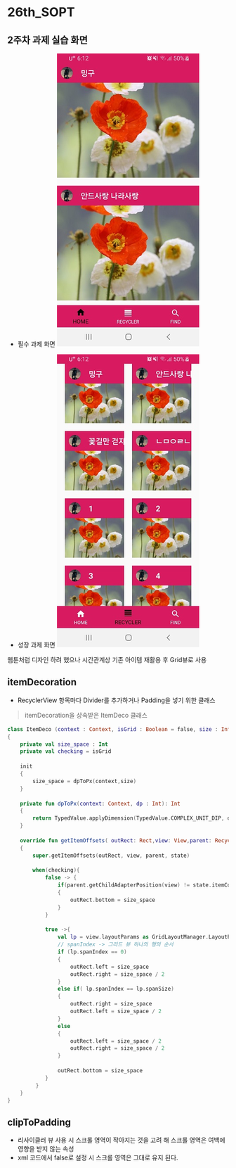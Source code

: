# 26th_SOPT

## 2주차 과제 실습 화면

- 필수 과제 화면
![필수 과제 리사이클러뷰 화면](./img/screen1.jpg)


- 성장 과제 화면
![성장 과제 리사이클러뷰 화면](./img/screen2.jpg)

웹툰처럼 디자인 하려 했으나 시간관계상 기존 아이템 재활용 후 Grid뷰로 사용


## itemDecoration
- RecyclerView 항목마다 Divider를 추가하거나 Padding을 넣기 위한 클래스

    

> itemDecoration을 상속받은 ItemDeco 클래스

~~~kotlin
class ItemDeco (context : Context, isGrid : Boolean = false, size : Int = 20) : RecyclerView.ItemDecoration()
{  
    private val size_space : Int  
    private val checking = isGrid  
  
    init
    {  
        size_space = dpToPx(context,size)  
    }  
  
    private fun dpToPx(context: Context, dp : Int): Int 
    {  
        return TypedValue.applyDimension(TypedValue.COMPLEX_UNIT_DIP, dp.toFloat(), context.resources.displayMetrics).toInt()  
    }  
  
    override fun getItemOffsets( outRect: Rect,view: View,parent: RecyclerView,state: RecyclerView.State  ) 
    {  
        super.getItemOffsets(outRect, view, parent, state)  
  
        when(checking){  
            false -> {  
                if(parent.getChildAdapterPosition(view) != state.itemCount - 1)
                {  
                    outRect.bottom = size_space  
                }  
            }  
  
            true ->{  
                val lp = view.layoutParams as GridLayoutManager.LayoutParams  
                // spanIndex -> 그리드 뷰 하나의 행의 순서  
				if (lp.spanIndex == 0)
				{  
                    outRect.left = size_space  
				    outRect.right = size_space / 2  
				}  
                else if( lp.spanIndex == lp.spanSize)
                {  
                    outRect.right = size_space  
					outRect.left = size_space / 2  
				}  
                else
                {  
                    outRect.left = size_space / 2  
				    outRect.right = size_space / 2  
			    }  
  
                outRect.bottom = size_space  
		    }  
	     }  
	}  
}
~~~

## clipToPadding

- 리사이클러 뷰 사용 시 스크롤 영역이 작아지는 것을 고려 해 스크롤 영역은 여백에 영향을 받지 않는 속성
- xml 코드에서 false로 설정 시 스크롤 영역은 그대로 유지 된다.
